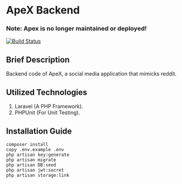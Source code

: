 # ApeX Backend

### Note: Apex is no longer maintained or deployed!
[![Build Status](https://travis-ci.com/DarkGeekMS/ApeX-Server.svg?token=kEyZRKsdTeESZQ8KMgx8&branch=master)](https://travis-ci.com/DarkGeekMS/ApeX-Server)

## Brief Description

Backend code of ApeX, a social media application that mimicks reddit.


## Utilized Technologies 

1) Laravel (A PHP Framework).
2) PHPUnit (For Unit Testing).



## Installation Guide
```
composer install
copy .env.example .env
php artisan key:generate
php artisan migrate
php artisan DB:seed
php artisan jwt:secret
php artisan storage:link
```
